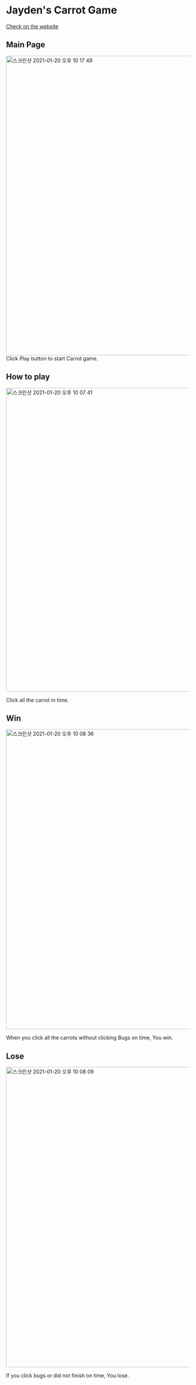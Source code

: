 # Jayden's Carrot Game
[Check on the website](https://songjayden.github.io/gameCarrot/)

## Main Page
<img width="819" alt="스크린샷 2021-01-20 오후 10 17 49" src="https://user-images.githubusercontent.com/8447473/105153520-693b7800-5b6d-11eb-819e-c8c3de16f1d8.png">
Click Play button to start Carrot game.

## How to play
<img width="831" alt="스크린샷 2021-01-20 오후 10 07 41" src="https://user-images.githubusercontent.com/8447473/105154129-16ae8b80-5b6e-11eb-8c0d-58d36f55f8c1.png">

Click all the carrot in time.

## Win
<img width="821" alt="스크린샷 2021-01-20 오후 10 08 36" src="https://user-images.githubusercontent.com/8447473/105154419-68efac80-5b6e-11eb-9827-11772c3c9adb.png">

When you click all the carrots without clicking Bugs on time, You win.

## Lose
<img width="821" alt="스크린샷 2021-01-20 오후 10 08 09" src="https://user-images.githubusercontent.com/8447473/105154454-7016ba80-5b6e-11eb-9859-7ef01b01e049.png">

If you click bugs or did not finish on time, You lose.
